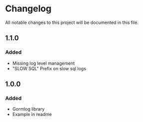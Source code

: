 # Changelog

All notable changes to this project will be documented in this file.

## 1.1.0
### Added
- Missing log level management
- "SLOW SQL" Prefix on slow sql logs

## 1.0.0
### Added
- Gormlog library
- Example in readme